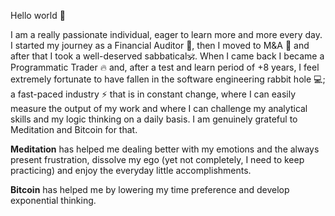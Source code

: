 Hello world 👋

I am a really passionate individual, eager to learn more and more every day. I started my journey as a Financial Auditor 🤵, then I moved to M&A 🔎 and after that I took a well-deserved sabbatical🕉️. When I came back I became a Programmatic Trader 🔥 and, after a test and learn period of +8 years, I feel extremely fortunate to have fallen in the software engineering rabbit hole 💻; a fast-paced industry ⚡ that is in constant change, where I can easily measure the output of my work and where I can challenge my analytical skills and my logic thinking on a daily basis. I am genuinely grateful to Meditation and Bitcoin for that.

**Meditation** has helped me dealing better with my emotions and the always present frustration, dissolve my ego (yet not completely, I need to keep practicing) and enjoy the everyday little accomplishments.
 
**Bitcoin** has helped me by lowering my time preference and develop exponential thinking.

